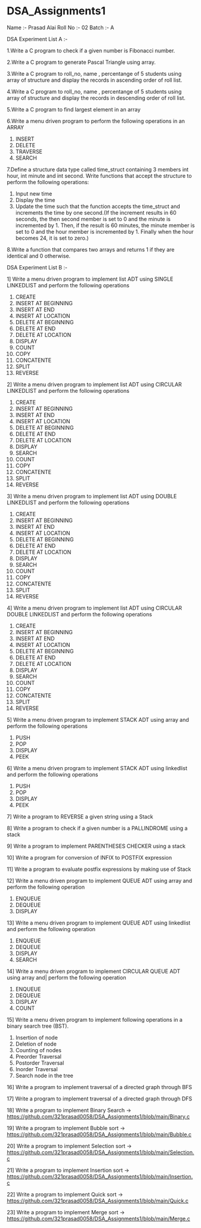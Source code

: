 # DSA_Assignments1

Name :- Prasad Alai
Roll No :- 02
Batch :- A


DSA Experiment List A :-

1.Write a C program to check if a given number is Fibonacci number.

2.Write a C program to generate Pascal Triangle using array.

3.Write a C program to roll_no, name , percentange of 5 students using array of structure and display the records in ascending order of roll list.

4.Write a C program to roll_no, name , percentange of 5 students using array of structure and display the records in descending order of roll list.

5.Write a C program to find largest element in an array 

6.Write a menu driven program to perform the following operations in an ARRAY
1. INSERT
2. DELETE 
3. TRAVERSE 
4. SEARCH 

7.Define a structure data type called time_struct containing 3 members int hour, int minute and int second. Write functions that accept the structure to perform the
following operations:
1. Input new time
2. Display the time
3. Update the time such that the function accepts the time_struct and increments the time by one second.(If the increment results in 60 seconds, the then second member is set to 0 and the minute is incremented by 1. Then, if the result is 60 minutes, the minute member is set to 0 and the hour member is incremented by 1. Finally when the hour becomes 24, it is set to zero.)

8.Write a function that compares two arrays and returns 1 if they are identical and 0 otherwise.



DSA Experiment List B :-


1] Write a menu driven program to implement list ADT using SINGLE LINKEDLIST and
perform the following operations
1. CREATE
2. INSERT AT BEGINNING
3. INSERT AT END
4. INSERT AT LOCATION
5. DELETE AT BEGINNING
6. DELETE AT END
7. DELETE AT LOCATION
8. DISPLAY
10. COUNT
11. COPY
12. CONCATENTE
13. SPLIT
14. REVERSE

2] Write a menu driven program to implement list ADT using CIRCULAR LINKEDLIST and perform the following operations
1. CREATE
2. INSERT AT BEGINNING
3. INSERT AT END
4. INSERT AT LOCATION
5. DELETE AT BEGINNING
6. DELETE AT END
7. DELETE AT LOCATION
8. DISPLAY
9. SEARCH
10. COUNT
11. COPY
12. CONCATENTE
13. SPLIT
14. REVERSE

3] Write a menu driven program to implement list ADT using DOUBLE LINKEDLIST
and perform the following operations
1. CREATE
2. INSERT AT BEGINNING
3. INSERT AT END
4. INSERT AT LOCATION
5. DELETE AT BEGINNING
6. DELETE AT END
7. DELETE AT LOCATION
8. DISPLAY
9. SEARCH
10. COUNT
11. COPY
12. CONCATENTE
13. SPLIT
14. REVERSE

4] Write a menu driven program to implement list ADT using CIRCULAR DOUBLE LINKEDLIST and perform the following operations
1. CREATE
2. INSERT AT BEGINNING
3. INSERT AT END
4. INSERT AT LOCATION
5. DELETE AT BEGINNING
6. DELETE AT END
7. DELETE AT LOCATION
8. DISPLAY
9. SEARCH
10. COUNT
11. COPY
12. CONCATENTE
13. SPLIT
14. REVERSE

5] Write a menu driven program to implement STACK ADT using array and perform the following operations
1. PUSH
2. POP
3. DISPLAY
4. PEEK

6] Write a menu driven program to implement STACK ADT using linkedlist and perform
the following operations
1. PUSH
2. POP
3. DISPLAY
4. PEEK

7] Write a program to REVERSE a given string using a Stack

8] Write a program to check if a given number is a PALLINDROME using a stack

9] Write a program to implement PARENTHESES CHECKER using a stack 

10] Write a program for conversion of INFIX to POSTFIX expression

11] Write a program to evaluate postfix expressions by making use of Stack

12] Write a menu driven program to implement QUEUE ADT using array and perform the following operation
1. ENQUEUE
2. DEQUEUE
3. DISPLAY

13] Write a menu driven program to implement QUEUE ADT using linkedlist and perform the following operation
1. ENQUEUE
2. DEQUEUE
3. DISPLAY
4. SEARCH

14] Write a menu driven program to implement CIRCULAR QUEUE ADT using array and| perform the following operation
1. ENQUEUE
2. DEQUEUE
3. DISPLAY
4. COUNT

15] Write a menu driven program to implement following operations in a binary search tree (BST).
1. Insertion of node
2. Deletion of node
3. Counting of nodes
4. Preorder Traversal
5. Postorder Traversal
6. Inorder Traversal
7. Search node in the tree

16] Write a program to implement traversal of a directed graph through BFS

17] Write a program to implement traversal of a directed graph through DFS

18] Write a program to implement Binary Search
-> https://github.com/321prasad0058/DSA_Assignments1/blob/main/Binary.c

19] Write a program to implement Bubble sort
-> https://github.com/321prasad0058/DSA_Assignments1/blob/main/Bubble.c

20] Write a program to implement Selection sort
-> https://github.com/321prasad0058/DSA_Assignments1/blob/main/Selection.c

21] Write a program to implement Insertion sort
-> https://github.com/321prasad0058/DSA_Assignments1/blob/main/Insertion.c

22] Write a program to implement Quick sort
-> https://github.com/321prasad0058/DSA_Assignments1/blob/main/Quick.c

23] Write a program to implement Merge sort
-> https://github.com/321prasad0058/DSA_Assignments1/blob/main/Merge.c
